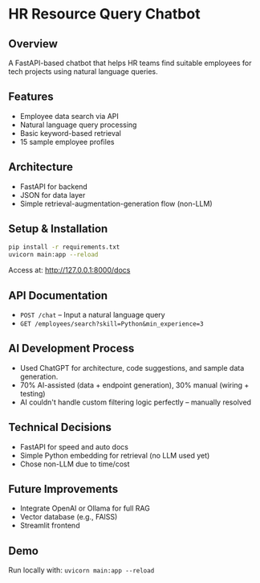 # HR Resource Query Chatbot

## Overview
A FastAPI-based chatbot that helps HR teams find suitable employees for tech projects using natural language queries.

## Features
- Employee data search via API
- Natural language query processing
- Basic keyword-based retrieval
- 15 sample employee profiles

## Architecture
- FastAPI for backend
- JSON for data layer
- Simple retrieval-augmentation-generation flow (non-LLM)

## Setup & Installation
```bash
pip install -r requirements.txt
uvicorn main:app --reload
```
Access at: http://127.0.0.1:8000/docs

## API Documentation
- `POST /chat` – Input a natural language query
- `GET /employees/search?skill=Python&min_experience=3`

## AI Development Process
- Used ChatGPT for architecture, code suggestions, and sample data generation.
- 70% AI-assisted (data + endpoint generation), 30% manual (wiring + testing)
- AI couldn't handle custom filtering logic perfectly – manually resolved

## Technical Decisions
- FastAPI for speed and auto docs
- Simple Python embedding for retrieval (no LLM used yet)
- Chose non-LLM due to time/cost

## Future Improvements
- Integrate OpenAI or Ollama for full RAG
- Vector database (e.g., FAISS)
- Streamlit frontend

## Demo
Run locally with: `uvicorn main:app --reload`
